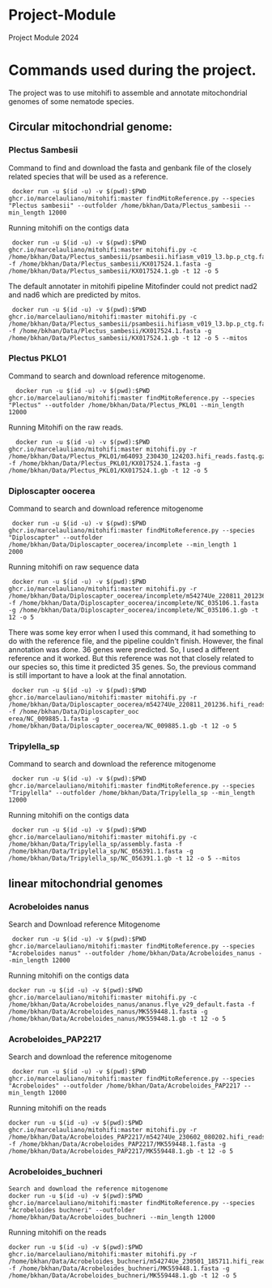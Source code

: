 # Project-Module
Project Module 2024
# Commands used during the project.
The project was to use mitohifi to assemble and annotate mitochondrial genomes of some nematode species.
## Circular mitochondrial genome:
### Plectus Sambesii
Command to find and download the fasta and genbank file of the closely related species that will be used as a reference.
```
 docker run -u $(id -u) -v $(pwd):$PWD ghcr.io/marcelauliano/mitohifi:master findMitoReference.py --species "Plectus sambesii" --outfolder /home/bkhan/Data/Plectus_sambesii --min_length 12000
```
Running mitohifi on the contigs data
```
 docker run -u $(id -u) -v $(pwd):$PWD ghcr.io/marcelauliano/mitohifi:master mitohifi.py -c /home/bkhan/Data/Plectus_sambesii/psambesii.hifiasm_v019_l3.bp.p_ctg.fasta -f /home/bkhan/Data/Plectus_sambesii/KX017524.1.fasta -g /home/bkhan/Data/Plectus_sambesii/KX017524.1.gb -t 12 -o 5

```
The default annotater in mitohifi pipeline Mitofinder could not predict nad2 and nad6 which are predicted by mitos.
```
 docker run -u $(id -u) -v $(pwd):$PWD ghcr.io/marcelauliano/mitohifi:master mitohifi.py -c /home/bkhan/Data/Plectus_sambesii/psambesii.hifiasm_v019_l3.bp.p_ctg.fasta -f /home/bkhan/Data/Plectus_sambesii/KX017524.1.fasta -g /home/bkhan/Data/Plectus_sambesii/KX017524.1.gb -t 12 -o 5 --mitos

```
### Plectus PKLO1
Command to search and download reference mitogenome.
```
  docker run -u $(id -u) -v $(pwd):$PWD ghcr.io/marcelauliano/mitohifi:master findMitoReference.py --species "Plectus" --outfolder /home/bkhan/Data/Plectus_PKL01 --min_length 12000
```
Running Mitohifi on the raw reads.
```
  docker run -u $(id -u) -v $(pwd):$PWD ghcr.io/marcelauliano/mitohifi:master mitohifi.py -r /home/bkhan/Data/Plectus_PKL01/m64093_230430_124203.hifi_reads.fastq.gz -f /home/bkhan/Data/Plectus_PKL01/KX017524.1.fasta -g /home/bkhan/Data/Plectus_PKL01/KX017524.1.gb -t 12 -o 5
```
### Diploscapter oocerea
Command to search and download reference mitogenome
```
 docker run -u $(id -u) -v $(pwd):$PWD ghcr.io/marcelauliano/mitohifi:master findMitoReference.py --species "Diploscapter" --outfolder /home/bkhan/Data/Diploscapter_oocerea/incomplete --min_length 1
2000
```
Running mitohifi on raw sequence data
```
 docker run -u $(id -u) -v $(pwd):$PWD ghcr.io/marcelauliano/mitohifi:master mitohifi.py -r /home/bkhan/Data/Diploscapter_oocerea/incomplete/m54274Ue_220811_201236.hifi_reads.fastq.gz -f /home/bkhan/Data/Diploscapter_oocerea/incomplete/NC_035106.1.fasta -g /home/bkhan/Data/Diploscapter_oocerea/incomplete/NC_035106.1.gb -t 12 -o 5
```
There was some key error when I used this command, it had something to do with the reference file, and the pipeline couldn't finish. However, the final annotation was done. 36 genes were predicted.
So, I used a different reference and it worked. But this reference was not that closely related to our species so, this time it predicted 35 genes. So, the previous command is still important to have a look at the final annotation.
```
 docker run -u $(id -u) -v $(pwd):$PWD ghcr.io/marcelauliano/mitohifi:master mitohifi.py -r /home/bkhan/Data/Diploscapter_oocerea/m54274Ue_220811_201236.hifi_reads.fastq.gz -f /home/bkhan/Data/Diploscapter_ooc
erea/NC_009885.1.fasta -g /home/bkhan/Data/Diploscapter_oocerea/NC_009885.1.gb -t 12 -o 5
```
### Tripylella_sp
Command to search and download the reference mitogenome
```
 docker run -u $(id -u) -v $(pwd):$PWD ghcr.io/marcelauliano/mitohifi:master findMitoReference.py --species "Tripylella" --outfolder /home/bkhan/Data/Tripylella_sp --min_length 12000
```
Running mitohifi on the contigs data
```
 docker run -u $(id -u) -v $(pwd):$PWD ghcr.io/marcelauliano/mitohifi:master mitohifi.py -c /home/bkhan/Data/Tripylella_sp/assembly.fasta -f /home/bkhan/Data/Tripylella_sp/NC_056391.1.fasta -g /home/bkhan/Data/Tripylella_sp/NC_056391.1.gb -t 12 -o 5 --mitos
```
## linear mitochondrial genomes
### Acrobeloides nanus
Search and Download reference Mitogenome
```
 docker run -u $(id -u) -v $(pwd):$PWD ghcr.io/marcelauliano/mitohifi:master findMitoReference.py --species "Acrobeloides nanus" --outfolder /home/bkhan/Data/Acrobeloides_nanus --min_length 12000
```
Running mitohifi on the contigs data
```
docker run -u $(id -u) -v $(pwd):$PWD ghcr.io/marcelauliano/mitohifi:master mitohifi.py -c /home/bkhan/Data/Acrobeloides_nanus/ananus.flye_v29_default.fasta -f /home/bkhan/Data/Acrobeloides_nanus/MK559448.1.fasta -g /home/bkhan/Data/Acrobeloides_nanus/MK559448.1.gb -t 12 -o 5
```
### Acrobeloides_PAP2217
Search and download the reference mitogenome
```
 docker run -u $(id -u) -v $(pwd):$PWD ghcr.io/marcelauliano/mitohifi:master findMitoReference.py --species "Acrobeloides" --outfolder /home/bkhan/Data/Acrobeloides_PAP2217 --min_length 12000
```
Running mitohifi on the reads
```
docker run -u $(id -u) -v $(pwd):$PWD ghcr.io/marcelauliano/mitohifi:master mitohifi.py -r /home/bkhan/Data/Acrobeloides_PAP2217/m54274Ue_230602_080202.hifi_reads.fastq.gz -f /home/bkhan/Data/Acrobeloides_PAP2217/MK559448.1.fasta -g /home/bkhan/Data/Acrobeloides_PAP2217/MK559448.1.gb -t 12 -o 5
```
### Acrobeloides_buchneri
```
Search and download the reference mitogenome
docker run -u $(id -u) -v $(pwd):$PWD ghcr.io/marcelauliano/mitohifi:master findMitoReference.py --species "Acrobeloides buchneri" --outfolder /home/bkhan/Data/Acrobeloides_buchneri --min_length 12000
```
Running mitohifi on the reads
```
docker run -u $(id -u) -v $(pwd):$PWD ghcr.io/marcelauliano/mitohifi:master mitohifi.py -r /home/bkhan/Data/Acrobeloides_buchneri/m54274Ue_230501_185711.hifi_reads.fastq.gz -f /home/bkhan/Data/Acrobeloides_buchneri/MK559448.1.fasta -g /home/bkhan/Data/Acrobeloides_buchneri/MK559448.1.gb -t 12 -o 5
```










